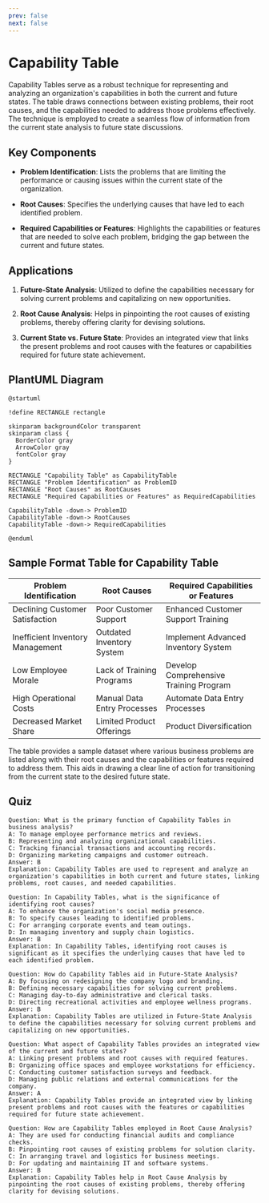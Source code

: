 ```yaml
---
prev: false
next: false
---
```


# Capability Table

Capability Tables serve as a robust technique for representing and analyzing an organization's capabilities in both the current and future states. The table draws connections between existing problems, their root causes, and the capabilities needed to address those problems effectively. The technique is employed to create a seamless flow of information from the current state analysis to future state discussions.

## Key Components

- **Problem Identification**: Lists the problems that are limiting the performance or causing issues within the current state of the organization.

- **Root Causes**: Specifies the underlying causes that have led to each identified problem.

- **Required Capabilities or Features**: Highlights the capabilities or features that are needed to solve each problem, bridging the gap between the current and future states.

## Applications

1. **Future-State Analysis**: Utilized to define the capabilities necessary for solving current problems and capitalizing on new opportunities.

2. **Root Cause Analysis**: Helps in pinpointing the root causes of existing problems, thereby offering clarity for devising solutions.

3. **Current State vs. Future State**: Provides an integrated view that links the present problems and root causes with the features or capabilities required for future state achievement.

## PlantUML Diagram

```plantuml
@startuml

!define RECTANGLE rectangle

skinparam backgroundColor transparent
skinparam class {
  BorderColor gray
  ArrowColor gray
  fontColor gray
}

RECTANGLE "Capability Table" as CapabilityTable
RECTANGLE "Problem Identification" as ProblemID
RECTANGLE "Root Causes" as RootCauses
RECTANGLE "Required Capabilities or Features" as RequiredCapabilities

CapabilityTable -down-> ProblemID
CapabilityTable -down-> RootCauses
CapabilityTable -down-> RequiredCapabilities

@enduml
```

## Sample Format Table for Capability Table

| Problem Identification           | Root Causes                 | Required Capabilities or Features      |
| -------------------------------- | --------------------------- | -------------------------------------- |
| Declining Customer Satisfaction  | Poor Customer Support       | Enhanced Customer Support Training     |
| Inefficient Inventory Management | Outdated Inventory System   | Implement Advanced Inventory System    |
| Low Employee Morale              | Lack of Training Programs   | Develop Comprehensive Training Program |
| High Operational Costs           | Manual Data Entry Processes | Automate Data Entry Processes          |
| Decreased Market Share           | Limited Product Offerings   | Product Diversification                |

The table provides a sample dataset where various business problems are listed along with their root causes and the capabilities or features required to address them. This aids in drawing a clear line of action for transitioning from the current state to the desired future state.

## Quiz

```quiz
Question: What is the primary function of Capability Tables in business analysis?
A: To manage employee performance metrics and reviews.
B: Representing and analyzing organizational capabilities.
C: Tracking financial transactions and accounting records.
D: Organizing marketing campaigns and customer outreach.
Answer: B
Explanation: Capability Tables are used to represent and analyze an organization's capabilities in both current and future states, linking problems, root causes, and needed capabilities.

Question: In Capability Tables, what is the significance of identifying root causes?
A: To enhance the organization's social media presence.
B: To specify causes leading to identified problems.
C: For arranging corporate events and team outings.
D: In managing inventory and supply chain logistics.
Answer: B
Explanation: In Capability Tables, identifying root causes is significant as it specifies the underlying causes that have led to each identified problem.

Question: How do Capability Tables aid in Future-State Analysis?
A: By focusing on redesigning the company logo and branding.
B: Defining necessary capabilities for solving current problems.
C: Managing day-to-day administrative and clerical tasks.
D: Directing recreational activities and employee wellness programs.
Answer: B
Explanation: Capability Tables are utilized in Future-State Analysis to define the capabilities necessary for solving current problems and capitalizing on new opportunities.

Question: What aspect of Capability Tables provides an integrated view of the current and future states?
A: Linking present problems and root causes with required features.
B: Organizing office spaces and employee workstations for efficiency.
C: Conducting customer satisfaction surveys and feedback.
D: Managing public relations and external communications for the company.
Answer: A
Explanation: Capability Tables provide an integrated view by linking present problems and root causes with the features or capabilities required for future state achievement.

Question: How are Capability Tables employed in Root Cause Analysis?
A: They are used for conducting financial audits and compliance checks.
B: Pinpointing root causes of existing problems for solution clarity.
C: In arranging travel and logistics for business meetings.
D: For updating and maintaining IT and software systems.
Answer: B
Explanation: Capability Tables help in Root Cause Analysis by pinpointing the root causes of existing problems, thereby offering clarity for devising solutions.

```

